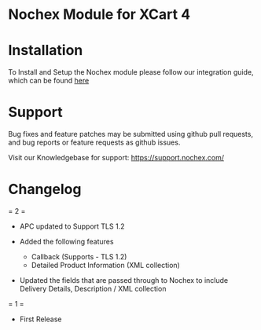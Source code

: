 Nochex Module for XCart 4 
============

Installation
============
To Install and Setup the Nochex module please follow our integration guide, which can be found <a href="https://support.nochex.com/kb/faq.php?id=240">here</a>

Support
=====================
Bug fixes and feature patches may be submitted using github pull requests, and bug reports or feature requests as github issues.

Visit our Knowledgebase for support: https://support.nochex.com/ 

Changelog
====================

= 2 =

  * APC updated to Support TLS 1.2
  
  * Added the following features

    - Callback (Supports - TLS 1.2)
    - Detailed Product Information (XML collection)
  
  * Updated the fields that are passed through to Nochex to include Delivery Details, Description / XML collection

= 1 =

  * First Release
